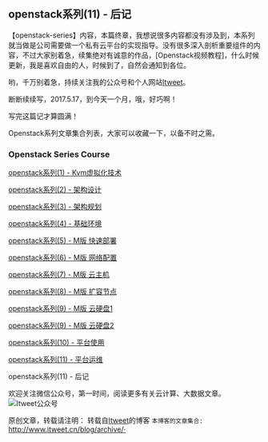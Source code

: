 openstack系列(11) - 后记
---

【openstack-series】内容，本篇终章，我想说很多内容都没有涉及到，本系列就当做是公司需要做一个私有云平台的实现指导。没有很多深入剖析重要组件的内容，不过大家别着急，续集绝对有诚意的作品，[Openstack视频教程]，什么时候更新，我是喜欢自由的人，时候到了，自然会通知到各位。

哟，千万别着急，持续关注我的公众号和个人网站[Itweet](http://www.itweet.cn)。

断断续续写，2017.5.17，到今天一个月，哦，好巧啊！

写完这篇记才算圆满！

Openstack系列文章集合列表，大家可以收藏一下，以备不时之需。

### Openstack Series Course

[openstack系列(1) - Kvm虚拟化技术](https://github.com/itweet/labs/blob/master/openstack-series/openstack%E7%B3%BB%E5%88%97(1)-Kvm%E8%99%9A%E6%8B%9F%E5%8C%96%E6%8A%80%E6%9C%AF.md)

[openstack系列(2) - 架构设计](https://github.com/itweet/labs/blob/master/openstack-series/openstack%E7%B3%BB%E5%88%97(2)-%E6%9E%B6%E6%9E%84%E8%AE%BE%E8%AE%A1.md)

[openstack系列(3) - 架构规划](https://github.com/itweet/labs/blob/master/openstack-series/openstack%E7%B3%BB%E5%88%97(3)-%E6%9E%B6%E6%9E%84%E8%A7%84%E5%88%92.md)

[openstack系列(4) - 基础环境](https://github.com/itweet/labs/blob/master/openstack-series/openstack%E7%B3%BB%E5%88%97(4)-%E5%9F%BA%E7%A1%80%E7%8E%AF%E5%A2%83.md)

[openstack系列(5) - M版 快速部署](https://github.com/itweet/labs/blob/master/openstack-series/openstack%E7%B3%BB%E5%88%97(5)-M%E7%89%88_%E5%BF%AB%E9%80%9F%E9%83%A8%E7%BD%B2.md)

[openstack系列(6) - M版 网络配置](https://github.com/itweet/labs/blob/master/openstack-series/openstack%E7%B3%BB%E5%88%97(6)-M%E7%89%88_%E7%BD%91%E7%BB%9C%E9%85%8D%E7%BD%AE.md)

[openstack系列(7) - M版 云主机](https://github.com/itweet/labs/blob/master/openstack-series/openstack%E7%B3%BB%E5%88%97(7)-M%E7%89%88_%E4%BA%91%E4%B8%BB%E6%9C%BA.md)

[openstack系列(8) - M版 扩容节点](https://github.com/itweet/labs/blob/master/openstack-series/openstack%E7%B3%BB%E5%88%97(8)-M%E7%89%88_%E6%89%A9%E5%AE%B9%E8%8A%82%E7%82%B9.md)

[openstack系列(9) - M版 云硬盘1](https://github.com/itweet/labs/blob/master/openstack-series/openstack%E7%B3%BB%E5%88%97(9)-M%E7%89%88_%E4%BA%91%E7%A1%AC%E7%9B%981.md)

[openstack系列(9) - M版 云硬盘2](https://github.com/itweet/labs/blob/master/openstack-series/openstack%E7%B3%BB%E5%88%97(9)-M%E7%89%88_%E4%BA%91%E7%A1%AC%E7%9B%982.md)

[openstack系列(10) - 平台使用](https://github.com/itweet/labs/blob/master/openstack-series/openstack%E7%B3%BB%E5%88%97(10)-%E5%B9%B3%E5%8F%B0%E4%BD%BF%E7%94%A8.md)

[openstack系列(11) - 平台运维](https://github.com/itweet/labs/blob/master/openstack-series/openstack%E7%B3%BB%E5%88%97(11)-%E5%B9%B3%E5%8F%B0%E8%BF%90%E7%BB%B4.md)

openstack系列(11) - 后记

欢迎关注微信公众号，第一时间，阅读更多有关云计算、大数据文章。
![Itweet公众号](https://github.com/itweet/labs/raw/master/common/img/weixin_public.gif)

原创文章，转载请注明： 转载自[Itweet](http://www.itweet.cn)的博客
`本博客的文章集合:` http://www.itweet.cn/blog/archive/·
